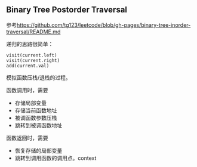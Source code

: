 Binary Tree Postorder Traversal
-------------------------------

参考<https://github.com/tg123/leetcode/blob/gh-pages/binary-tree-inorder-traversal/README.md>

递归的思路很简单：

```
visit(current.left)
visit(current.right)
add(current.val)
```

模拟函数压栈/退栈的过程。

函数调用时，需要

- 存储局部变量
- 存储当前函数地址
- 被调函数参数压栈
- 跳转到被调函数地址

函数返回时，需要

- 恢复存储的局部变量
- 跳转到调用函数的调用点。context

